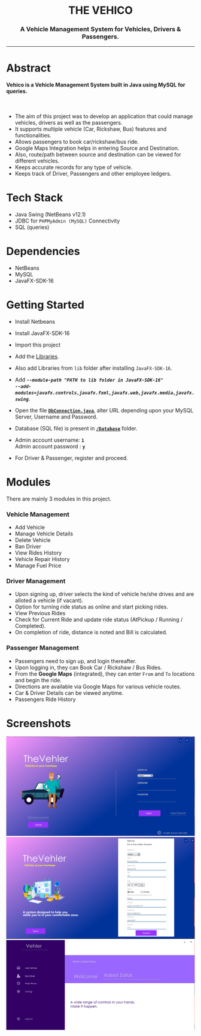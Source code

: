 

<h1 align="center">
    THE VEHICO 
</h1>

<h3 align="center">A Vehicle Management System for Vehicles, Drivers & Passengers.</h3>

---

# Abstract

<h4> Vehico is a Vehicle Management System built in Java using MySQL for queries. </h4>
<br>

* The aim of this project was to develop an application that could manage vehicles, drivers as well as the passengers.
* It supports multiple vehicle (Car, Rickshaw, Bus) features and functionalities.
* Allows passengers to book car/rickshaw/bus ride.
* Google Maps Integration helps in entering Source and Destination.
* Also, route/path between source and destination can be viewed for different vehicles.
* Keeps accurate records for any type of vehicle.
* Keeps track of Driver, Passengers and other employee ledgers.

# Tech Stack

* Java Swing (NetBeans v12.1)
* JDBC for `PHPMyAdmin (MySQL)` Connectivity
* SQL (queries)


# Dependencies

* NetBeans
* MySQL
* JavaFX-SDK-16

# Getting Started

* Install Netbeans
* Install JavaFX-SDK-16
* Import this project 
* Add the [Libraries](https://drive.google.com/file/d/1sHFpGZNLdyLHYaJo7zziz5VwzIE07ymL/view?usp=sharing).
* Also add Libraries from `lib` folder after installing `JavaFX-SDK-16`. 

* Add ***```--module-path "PATH to lib folder in JavaFX-SDK-16"``` <br>
    ```--add-modules=javafx.controls,javafx.fxml,javafx.web,javafx.media,javafx.swing```***.

* Open the file **[`DbConnection.java`](https://github.com/aarpit1010/DBMS-Cab-Management-System/blob/main/src/Vehico/DbConnection.java)**, alter URL depending upon your MySQL Server, Username and Password.
* Database (SQL file) is present in **[`/Database`](https://github.com/aarpit1010/DBMS-Cab-Management-System/tree/main/DataBase)** folder.
* Admin account username: **`1`** <br>
  Admin account password : **`y`**
* For Driver & Passenger, register and proceed.

# Modules

There are mainly 3 modules in this project.

### Vehicle Management

* Add Vehicle
* Manage Vehicle Details
* Delete Vehicle 
* Ban Driver
* View Rides History
* Vehicle Repair History
* Manage Fuel Price


### Driver Management

* Upon signing up, driver selects the kind of vehicle he/she drives and are alloted a vehicle (if vacant).
* Option for turning ride status as online and start picking rides.
* View Previous Rides
* Check for Current Ride and update ride status (AtPickup / Running / Completed).
* On completion of ride, distance is noted and Bill is calculated. 

### Passenger Management

* Passengers need to sign up, and login thereafter.
* Upon logging in, they can Book Car / Rickshaw / Bus Rides.
* From the **Google Maps** (integrated), they can enter `From` and `To` locations and begin the ride.
* Directions are available via Google Maps for various vehicle routes.
* Car & Driver Details can be viewed anytime.
* Passengers Ride History


# Screenshots
<img src="vehler_screenshots/1.png" />
<img src="vehler_screenshots/15.png" />
<img src="vehler_screenshots/3.png" />





